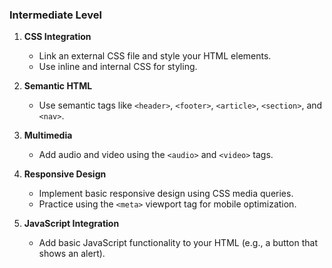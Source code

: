 ### Intermediate Level

1. **CSS Integration**
   - Link an external CSS file and style your HTML elements.
   - Use inline and internal CSS for styling.

2. **Semantic HTML**
   - Use semantic tags like `<header>`, `<footer>`, `<article>`, `<section>`, and `<nav>`.

3. **Multimedia**
   - Add audio and video using the `<audio>` and `<video>` tags.

4. **Responsive Design**
   - Implement basic responsive design using CSS media queries.
   - Practice using the `<meta>` viewport tag for mobile optimization.

5. **JavaScript Integration**
   - Add basic JavaScript functionality to your HTML (e.g., a button that shows an alert).